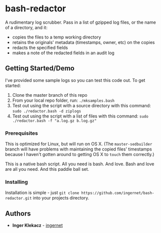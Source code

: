 # bash-redactor

A rudimentary log scrubber. Pass in a list of gzipped log files, or the name of a directory, and it:
+ copies the files to a temp working directory
+ retains the originals' metadata (timestamps, owner, etc) on the copies
+ redacts the specified fields 
+ makes a note of the redacted fields in an audit log

## Getting Started/Demo

I've provided some sample logs so you can test this code out. To get started:
1. Clone the master branch of this repo
1. From your local repo folder, run: `./mksamples.bash`
1. Test out using the script with a source directory with this command: `sudo ./redactor.bash -d ziplogs`
1. Test out using the script with a list of files with this command: `sudo ./redactor.bash -f "a.log.gz b.log.gz"`  

### Prerequisites

This is optimized for Linux, but will run on OS X. (The `master-sedbuilder` branch will have problems with maintaining the copied files' timestamps because I haven't gotten around to getting OS X to `touch` them correctly.)

This is a native bash script. All you need is bash. And love. Bash and love are all you need. And this paddle ball set.

### Installing
Installation is simple - just `git clone https://github.com/ingernet/bash-redactor.git` into your projects directory.


## Authors

* **Inger Klekacz** - [ingernet](https://github.com/ingernet)


